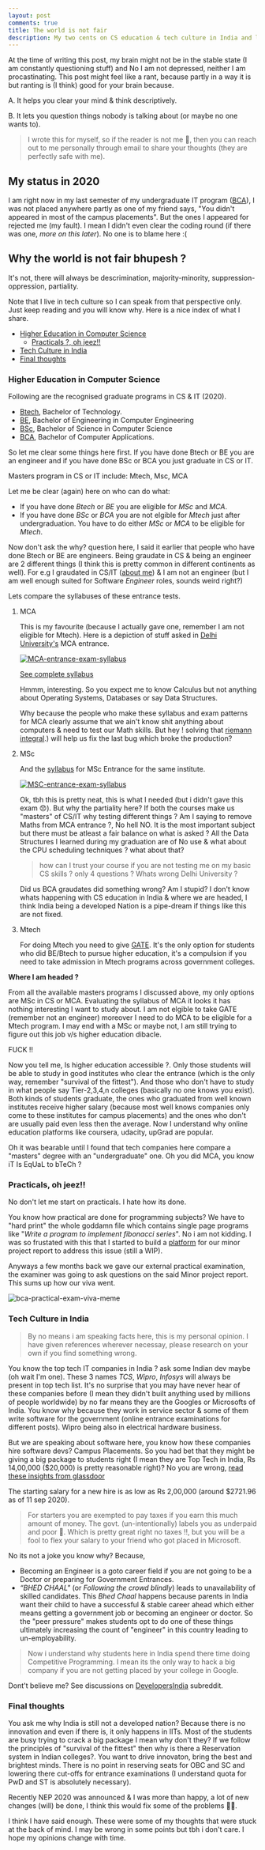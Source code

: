 ```yaml
---
layout: post
comments: true
title: The world is not fair
description: My two cents on CS education & tech culture in India and life in general (Spoiler-It sucks).
---
```



At the time of writing this post, my brain might not be in the stable state (I am constantly questioning stuff) and No I am not depressed, neither I am procastinating.
This post might feel like a rant, because partly in a way it is but ranting is (I think) good for your brain because.

A. It helps you clear your mind & think descriptively.

B. It lets you question things nobody is talking about (or maybe no one wants to).

> I wrote this for myself, so if the reader is not me 👀, then you can reach out to me personally through email to share your thoughts (they are perfectly safe with me).


## My status in 2020

I am right now in my last semester of my undergraduate IT program ([BCA]()), I was not placed anywhere partly as one of my friend says, "You didn't appeared in most of the campus placements".
But the ones I appeared for rejected me (my fault). I mean I didn't even clear the coding round (if there was one, _more on this later_). No one is to blame here :(


## Why the world is not fair bhupesh ?

It's not, there will always be descrimination, majority-minority, suppression-oppression, partiality.

Note that I live in tech culture so I can speak from that perspective only.
Just keep reading and you will know why. Here is a nice index of what I share.

- [Higher Education in Computer Science](#higher-education-in-computer-science)
  - [Practicals ?, oh jeez!!](#practicals-oh-jeez)
- [Tech Culture in India](#tech-culture-in-india)
- [Final thoughts](#final-thoughts)



### Higher Education in Computer Science

Following are the recognised graduate programs in CS & IT (2020).

- [Btech](https://en.wikipedia.org/wiki/Bachelor_of_Technology#India), Bachelor of Technology.
- [BE](https://en.wikipedia.org/wiki/Bachelor_of_Engineering#India), Bachelor of Engineering in Computer Engineering
- [BSc](https://en.wikipedia.org/wiki/Bachelor_of_Science#India), Bachelor of Science in Computer Science
- [BCA](https://en.wikipedia.org/wiki/Bachelor_of_Computer_Application), Bachelor of Computer Applications.

So let me clear some things here first.
If you have done Btech or BE you are an engineer and if you have done BSc or BCA you just graduate in CS or IT.

Masters program in CS or IT include: Mtech, Msc, MCA

Let me be clear (again) here on who can do what:

- If you have done _Btech_ or _BE_ you are eligible for _MSc_ and _MCA_.
- If you have done _BSc_ or _BCA_ you are not elgible for _Mtech_ just after undergraduation. You have to do either _MSc_ or _MCA_ to be eligible for _Mtech_.

Now don't ask the why? question here, I said it earlier that people who have done Btech or BE are engineers.
Being graudate in CS & being an engineer are 2 different things (I think this is pretty common in different continents as well).
For e.g I graudated in CS/IT ([about me](https://bhupesh-v.github.io/about)) & I am not an engineer (but I am well enough suited for Software _Engineer_ roles, sounds weird right?)


Lets compare the syllabuses of these entrance tests.

1. MCA

	This is my favourite (because I actually gave one, remember I am not eligible for Mtech). Here is a depiction of stuff asked in [Delhi University's](http://cs.du.ac.in/) MCA entrance.

	[![MCA-entrance-exam-syllabus](https://drive.google.com/uc?export=view&id=1e7qJySMlDNGmno0_2gdeI8-t6FXeXJJo)](http://cs.du.ac.in/admission/mca/)

	[See complete syllabus](http://cs.du.ac.in/uploads/admissions/2017-18/mca/syllabus_mca_2017_2018_entrance_test.pdf)

	Hmmm, interesting.
	So you expect me to know Calculus but not anything about Operating Systems, Databases or say Data Structures.

	Why because the people who make these syllabus and exam patterns for MCA clearly assume that we ain't know shit anything about computers & need to test our Math skills. But hey ! solving that [riemann integral](https://en.wikipedia.org/wiki/Riemann_integral#:~:text=Loosely%20speaking%2C%20the%20Riemann%20integral,more%20specifically%20Riemann%2Dintegrable).) will help us fix the last bug which broke the production?

2. MSc

	And the [syllabus](http://cs.du.ac.in/uploads/admissions/2017-18/mcs/syllabus_mcs_2017_2018_entrance_test.pdf) for MSc Entrance for the same institute.

	[![MSC-entrance-exam-syllabus](https://drive.google.com/uc?export=view&id=1PPsnhI-yoNAkzsezeREKqrBttMwSO_aV)](http://cs.du.ac.in/admission/mcs/)

	Ok, tbh this is pretty neat, this is what I needed (but i didn't gave this exam 😞).
	But why the partiality here?
	If both the courses make us "masters" of CS/IT why testing different things ?
	Am I saying to remove Maths from MCA entrance ?, No hell NO. It is the most important subject but there must be atleast a fair balance on what is asked ?
	All the Data Structures I learned during my graduation are of No use & what about the CPU scheduling techniques ? what about that? 

	> how can I trust your course if you are not testing me on my basic CS skills ? only 4 questions ? Whats wrong Delhi University ?

	Did us BCA graudates did something wrong? Am I stupid?
	I don't know whats happening with CS education in India & where we are headed, I think India being a developed Nation is a pipe-dream if things like this are not fixed.


3. Mtech

	For doing Mtech you need to give [GATE](https://en.wikipedia.org/wiki/Graduate_Aptitude_Test_in_Engineering). It's the only option for students who did BE/Btech to pursue higher education, it's a compulsion if you need to take admission in Mtech programs across government colleges.


**Where I am headed ?**

From all the available masters programs I discussed above, my only options are MSc in CS or MCA. Evaluating the syllabus of MCA it looks it has nothing interesting I want to study about. I am not elgible to take GATE (remember not an engineer) moreover I need to do MCA to be eligible for a Mtech program. I may end with a MSc or maybe not, I am still trying to figure out this job v/s higher education dibacle.

FUCK !!

Now you tell me, Is higher education accessible ?. Only those students will be able to study in good institutes who clear the entrance (which is the only way, remember "survival of the fittest").
And those who don't have to study in what people say Tier-2,3,4,n colleges (basically no one knows you exist).
Both kinds of students graduate, the ones who graduated from well known institutes receive higher salary (because most well knows companies only come to these institutes for campus placements) and the ones who don't are usually paid even less then the average.
Now I understand why online education platforms like coursera, udacity, upGrad are popular.

Oh it was bearable until I found that tech companies here compare a "masters" degree with an "undergraduate" one. 
Oh you did MCA, you know iT Is EqUaL to bTeCh ?



### Practicals, oh jeez!!

No don't let me start on practicals. I hate how its done.

You know how practical are done for programming subjects?
We have to "hard print" the whole goddamn file which contains single page programs like "_Write a program to implement fibonacci series_". No i am not kidding. I was so frustated with this that I started to build a [platform]() for our minor project report to address this issue (still a WIP).

Anyways a few months back we gave our external practical examination, the examiner was going to ask questions on the said Minor project report. This sums up how our viva went.

![bca-practical-exam-viva-meme](https://drive.google.com/uc?export=view&id=1LyZbEU0EuVmvZtgChsdtddRTpaUnTdD5)


### Tech Culture in India

> By no means i am speaking facts here, this is my personal opinion. I have given references wherever necessay, please research on your own if you find something wrong.

You know the top tech IT companies in India ? ask some Indian dev maybe (oh wait I'm one). These 3 names _TCS_, _Wipro_, _Infosys_ will always be present in top tech list.
It's no surprise that you may have never hear of these companies before (I mean they didn't built anything used by millions of people worldwide) by no far means they are the Googles or Microsofts of India.
You know why because they work in service sector & some of them write software for the government (online entrance examinations for different posts).
Wipro being also in electrical hardware business.

But we are speaking about software here, you know how these companies hire software devs? Campus Placements.
So you had bet that they might be giving a big package to students right (I mean they are Top Tech in India, Rs 14,00,000 ($20,000) is pretty reasonable right)?
No you are wrong, [read these insights from glassdoor](https://www.glassdoor.co.in/Salaries/india-software-developer-salary-SRCH_IL.0,5_IN115_KO6,24.htm)

The starting salary for a new hire is as low as Rs 2,00,000 (around $2721.96 as of 11 sep 2020).

> For starters you are exempted to pay taxes if you earn this much amount of money. The govt. (un-intentionally) labels you as underpaid and poor 😬. Which is pretty great right no taxes !!, but you will be a fool to flex your salary to your friend who got placed in Microsoft.

No its not a joke you know why? Because,

- Becoming an Engineer is a goto career field if you are not going to be a Doctor or preparing for Government Entrances.
- _“BHED CHAAL"_ (or _Following the crowd blindly_) leads to unavailability of skilled candidates. This _Bhed Chaal_ happens because parents in India want their child to have a successful & stable career ahead which either means getting a government job or becoming an engineer or doctor. So the "peer pressure" makes students opt to do one of these things ultimately increasing the count of "engineer" in this country leading to un-employability.

> Now i understand why students here in India spend there time doing Competitive Programming. I mean its the only way to hack a big company if you are not getting placed by your college in Google.

Dont't believe me? See discussions on [DevelopersIndia](https://www.reddit.com/r/developersIndia/search?q=flair%3Acareer&restrict_sr=on&sort=relevance&t=all) subreddit.

### Final thoughts

You ask me why India is still not a developed nation? Because there is no innovation and even if there is, it only happens in IITs. Most of the students are busy trying to crack a big package I mean why don't they?
If we follow the principles of "survival of the fittest" then why is there a Reservation system in Indian colleges?. You want to drive innovaton, bring the best and brightest minds. There is no point in reserving seats for OBC and SC and lowering there cut-offs for entrance examinations (I understand quota for PwD and ST is absolutely necessary).

Recently NEP 2020 was announced & I was more than happy, a lot of new changes (will) be done, I think this would fix some of the problems 🤞🏽.

I think I have said enough. These were some of my thoughts that were stuck at the back of mind. I may be wrong in some points but tbh i don't care. I hope my opinions change with time.


